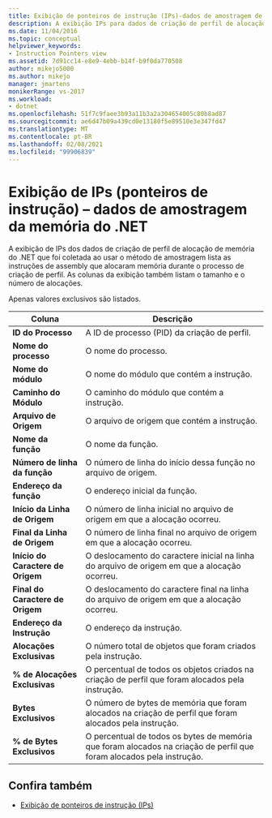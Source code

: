 ```yaml
---
title: Exibição de ponteiros de instrução (IPs)-dados de amostragem de memória .NET
description: A exibição IPs para dados de criação de perfil de alocação de memória do .NET que foi coletada usando o método de amostragem lista as instruções de assembly que alocaram memória.
ms.date: 11/04/2016
ms.topic: conceptual
helpviewer_keywords:
- Instruction Pointers view
ms.assetid: 7d91cc14-e8e9-4ebb-b14f-b9f0da770508
author: mikejo5000
ms.author: mikejo
manager: jmartens
monikerRange: vs-2017
ms.workload:
- dotnet
ms.openlocfilehash: 51f7c9faee3b93a11b3a2a304654005c80b8ad87
ms.sourcegitcommit: ae6d47b09a439cd0e13180f5e89510e3e347fd47
ms.translationtype: MT
ms.contentlocale: pt-BR
ms.lasthandoff: 02/08/2021
ms.locfileid: "99906839"
---
```

# <a name="instruction-pointers-ips-view---net-memory-sampling-data"></a>Exibição de IPs (ponteiros de instrução) – dados de amostragem da memória do .NET
A exibição de IPs dos dados de criação de perfil de alocação de memória do .NET que foi coletada ao usar o método de amostragem lista as instruções de assembly que alocaram memória durante o processo de criação de perfil. As colunas da exibição também listam o tamanho e o número de alocações.

 Apenas valores exclusivos são listados.

|Coluna|Descrição|
|------------|-----------------|
|**ID do Processo**|A ID de processo (PID) da criação de perfil.|
|**Nome do processo**|O nome do processo.|
|**Nome do módulo**|O nome do módulo que contém a instrução.|
|**Caminho do Módulo**|O caminho do módulo que contém a instrução.|
|**Arquivo de Origem**|O arquivo de origem que contém a instrução.|
|**Nome da função**|O nome da função.|
|**Número de linha da função**|O número de linha do início dessa função no arquivo de origem.|
|**Endereço da função**|O endereço inicial da função.|
|**Início da Linha de Origem**|O número de linha inicial no arquivo de origem em que a alocação ocorreu.|
|**Final da Linha de Origem**|O número de linha final no arquivo de origem em que a alocação ocorreu.|
|**Início do Caractere de Origem**|O deslocamento do caractere inicial na linha do arquivo de origem em que a alocação ocorreu.|
|**Final do Caractere de Origem**|O deslocamento do caractere final na linha do arquivo de origem em que a alocação ocorreu.|
|**Endereço da Instrução**|O endereço da instrução.|
|**Alocações Exclusivas**|O número total de objetos que foram criados pela instrução.|
|**% de Alocações Exclusivas**|O percentual de todos os objetos criados na criação de perfil que foram alocados pela instrução.|
|**Bytes Exclusivos**|O número de bytes de memória que foram alocados na criação de perfil que foram alocados pela instrução.|
|**% de Bytes Exclusivos**|O percentual de todos os bytes de memória que foram alocados na criação de perfil que foram alocados pela instrução.|

## <a name="see-also"></a>Confira também
- [Exibição de ponteiros de instrução (IPs)](../profiling/instruction-pointers-ips-view-sampling-data.md)
